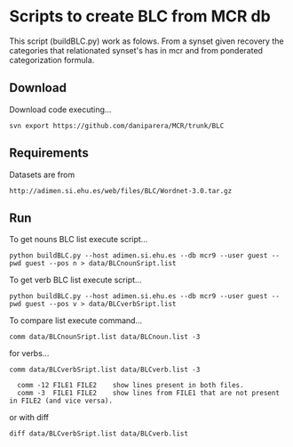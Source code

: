Scripts to create BLC from MCR db
=======

This script (buildBLC.py) work as folows. From a synset given recovery the categories that relationated synset's has in mcr and from ponderated categorization formula.

Download
-------

Download code executing...
```
svn export https://github.com/daniparera/MCR/trunk/BLC
```

Requirements
-------

Datasets are from
```
http://adimen.si.ehu.es/web/files/BLC/Wordnet-3.0.tar.gz
```

Run
-------

To get nouns BLC list execute script...
```
python buildBLC.py --host adimen.si.ehu.es --db mcr9 --user guest --pwd guest --pos n > data/BLCnounSript.list
```

To get verb BLC list execute script...
```
python buildBLC.py --host adimen.si.ehu.es --db mcr9 --user guest --pwd guest --pos v > data/BLCverbSript.list
```

To compare list execute command...
```
comm data/BLCnounSript.list data/BLCnoun.list -3
```
for verbs...
```
comm data/BLCverbSript.list data/BLCverb.list -3
```

```
  comm -12 FILE1 FILE2    show lines present in both files.
  comm -3  FILE1 FILE2    show lines from FILE1 that are not present in FILE2 (and vice versa).
```

or with diff
```
diff data/BLCverbSript.list data/BLCverb.list
```

